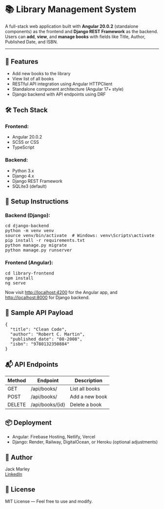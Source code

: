 <h1>📚 Library Management System</h1>

<p>A full-stack web application built with <strong>Angular 20.0.2</strong> (standalone components) as the frontend and <strong>Django REST Framework</strong> as the backend. Users can <strong>add</strong>, <strong>view</strong>, and <strong>manage books</strong> with fields like Title, Author, Published Date, and ISBN.</p>

<hr />

<h2>🚀 Features</h2>
<ul>
  <li>Add new books to the library</li>
  <li>View list of all books</li>
  <li>RESTful API integration using Angular HTTPClient</li>
  <li>Standalone component architecture (Angular 17+ style)</li>
  <li>Django backend with API endpoints using DRF</li>
</ul>

<h2>🛠️ Tech Stack</h2>
<h3>Frontend:</h3>
<ul>
  <li>Angular 20.0.2</li>
  <li>SCSS or CSS</li>
  <li>TypeScript</li>
</ul>

<h3>Backend:</h3>
<ul>
  <li>Python 3.x</li>
  <li>Django 4.x</li>
  <li>Django REST Framework</li>
  <li>SQLite3 (default)</li>
</ul>

<h2>🔧 Setup Instructions</h2>

<h3>Backend (Django):</h3>
<pre>
cd django-backend
python -m venv venv
source venv/bin/activate  # Windows: venv\Scripts\activate
pip install -r requirements.txt
python manage.py migrate
python manage.py runserver
</pre>

<h3>Frontend (Angular):</h3>
<pre>
cd library-frontend
npm install
ng serve
</pre>

<p>Now visit <a href="http://localhost:4200">http://localhost:4200</a> for the Angular app, and <a href="http://localhost:8000">http://localhost:8000</a> for Django backend.</p>

<h2>🧪 Sample API Payload</h2>
<pre>
{
  "title": "Clean Code",
  "author": "Robert C. Martin",
  "published_date": "08-2008",
  "isbn": "9780132350884"
}
</pre>

<h2>📬 API Endpoints</h2>
<table>
  <thead>
    <tr>
      <th>Method</th>
      <th>Endpoint</th>
      <th>Description</th>
    </tr>
  </thead>
  <tbody>
    <tr>
      <td>GET</td>
      <td>/api/books/</td>
      <td>List all books</td>
    </tr>
    <tr>
      <td>POST</td>
      <td>/api/books/</td>
      <td>Add a new book</td>
    </tr>
    <tr>
      <td>DELETE</td>
      <td>/api/books/{id}</td>
      <td>Delete a book</td>
    </tr>
  </tbody>
</table>

<h2>📦 Deployment</h2>
<ul>
  <li>Angular: Firebase Hosting, Netlify, Vercel</li>
  <li>Django: Render, Railway, DigitalOcean, or Heroku (optional adjustments)</li>
</ul>

<h2>🙌 Author</h2>
<p>Jack Marley<br/>
<a href="https://www.linkedin.com/in/jackson-gitahi/">LinkedIn</a> 

<h2>📃 License</h2>
<p>MIT License — Feel free to use and modify.</p>
